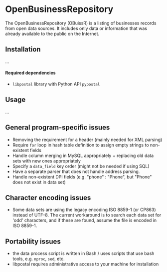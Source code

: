 # OpenBusinessRepository
The OpenBusinessRepository (OBuissR) is a listing of businesses records from open data sources. It includes only data or information that was already available to the public on the Internet.

## Installation

...

#### Required dependencies

- `libpostal` library with Python API `pypostal`

## Usage

...

## General program-specific issues
  - Removing the requirement for a header (mainly needed for XML parsing)
  - Require `for` loop in hash table definition to assign empty strings to non-existent fields
  - Handle column merging in MySQL appropriately + replacing old data sets with new ones appropriately
  - Specify a `data_field` key order (might not be needed if using SQL)
  - Have a separate parser that does not handle address parsing.
  - Handle non-existent DPI fields (e.g. "phone" : "Phone", but "Phone" does not exist in data set)
## Character encoding issues
  - Some data sets are using the legacy encoding ISO 8859-1 (or CP863) instead of UTF-8. The current workaround is to search each data set for 'odd' characters, and if these are found, assume the file is encoded in ISO 8859-1.
## Portability issues
  - the data process script is written in Bash / uses scripts that use bash tools, e.g. `nproc`, `sed`, etc.
  - libpostal requires administrative access to your machine for installation
